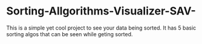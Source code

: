 # Sorting-Allgorithms-Visualizer-SAV-
This is a simple yet cool project to see your data being sorted. It has 5 basic sorting algos that can be seen while geting sorted.
